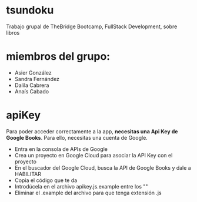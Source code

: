 # tsundoku

Trabajo grupal de TheBridge Bootcamp, FullStack Development, sobre libros

# miembros del grupo:
- Asier González
- Sandra Fernández
- Dalila Cabrera
- Anaís Cabado


# apiKey
Para poder acceder correctamente a la app, **necesitas una Api Key de Google Books**. Para ello, necesitas una cuenta de Google.
- Entra en la consola de APIs de Google
- Crea un proyecto en Google Cloud para asociar la API Key con el proyecto
- En el buscador del Google Cloud, busca la API de Google Books y dale a HABILITAR
- Copia el código que te da
- Introdúcela en el archivo apikey.js.example entre los ""
- Eliminar el .example del archivo para que tenga extensión .js
